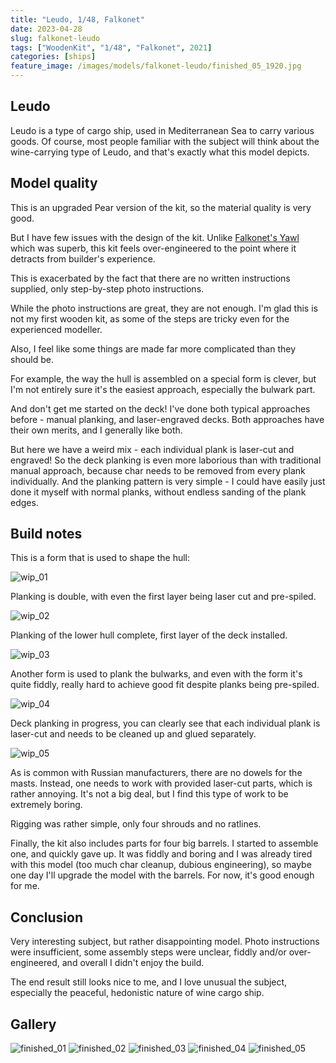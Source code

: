 ```yaml
---
title: "Leudo, 1/48, Falkonet"
date: 2023-04-28
slug: falkonet-leudo
tags: ["WoodenKit", "1/48", "Falkonet", 2021]
categories: [ships]
feature_image: /images/models/falkonet-leudo/finished_05_1920.jpg
---
```

## Leudo

Leudo is a type of cargo ship, used in Mediterranean Sea to carry various goods.
Of course, most people familiar with the subject will think about the wine-carrying type of Leudo,
and that's exactly what this model depicts.

## Model quality
This is an upgraded Pear version of the kit, so the material quality is very good.

But I have few issues with the design of the kit. Unlike [Falkonet's Yawl](/models/falkonet-yawl) which was superb,
this kit feels over-engineered to the point where it detracts from builder's experience.

This is exacerbated by the fact that there are no written instructions supplied, only step-by-step photo instructions.

While the photo instructions are great, they are not enough. I'm glad this is not my first wooden kit, as some of the steps
are tricky even for the experienced modeller.

Also, I feel like some things are made far more complicated than they should be.

For example, the way the hull is assembled on a special form is clever, but I'm not entirely sure it's the easiest approach, especially the bulwark part.

And don't get me started on the deck! I've done both typical approaches before - manual planking, and laser-engraved decks.
Both approaches have their own merits, and I generally like both.

But here we have a weird mix - each individual plank is laser-cut and engraved! So the deck planking is even more laborious than
with traditional manual approach, because char needs to be removed from every plank individually. And the planking pattern is very simple -
I could have easily just done it myself with normal planks, without endless sanding of the plank edges.

## Build notes

This is a form that is used to shape the hull:

![wip_01](/images/models/falkonet-leudo/wip_01_1920.jpg)

Planking is double, with even the first layer being laser cut and pre-spiled.

![wip_02](/images/models/falkonet-leudo/wip_02_1920.jpg)

Planking of the lower hull complete, first layer of the deck installed.

![wip_03](/images/models/falkonet-leudo/wip_03_1920.jpg)

Another form is used to plank the bulwarks, and even with the form it's quite fiddly, really hard to achieve good fit despite planks being pre-spiled.

![wip_04](/images/models/falkonet-leudo/wip_04_1920.jpg)

Deck planking in progress, you can clearly see that each individual plank is laser-cut and needs to be cleaned up and glued separately.

![wip_05](/images/models/falkonet-leudo/wip_05_1920.jpg)

As is common with Russian manufacturers, there are no dowels for the masts. Instead, one needs to work with provided laser-cut parts, which is rather annoying.
It's not a big deal, but I find this type of work to be extremely boring.

Rigging was rather simple, only four shrouds and no ratlines.

Finally, the kit also includes parts for four big barrels.
I started to assemble one, and quickly gave up. It was fiddly and boring and I was already tired with this model (too much char cleanup, dubious engineering),
so maybe one day I'll upgrade the model with the barrels. For now, it's good enough for me.

## Conclusion
Very interesting subject, but rather disappointing model. Photo instructions were insufficient, some assembly steps were unclear, fiddly and/or over-engineered, and overall
I didn't enjoy the build.

The end result still looks nice to me, and I love unusual the subject, especially the peaceful, hedonistic nature of wine cargo ship.

## Gallery

![finished_01](/images/models/falkonet-leudo/finished_01_1920.jpg)
![finished_02](/images/models/falkonet-leudo/finished_02_1920.jpg)
![finished_03](/images/models/falkonet-leudo/finished_03_1920.jpg)
![finished_04](/images/models/falkonet-leudo/finished_04_1920.jpg)
![finished_05](/images/models/falkonet-leudo/finished_05_1920.jpg)
